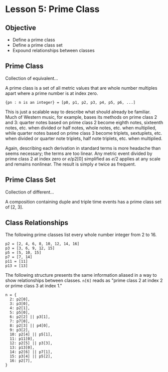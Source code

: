 # Lesson 5: Prime Class

## Objective

- Define a prime class
- Define a prime class set
- Expound relationships between classes

## Prime Class

Collection of equivalent...

A prime class is a set of all metric values that are whole number multiples apart where a prime number is at index zero.

```
{pn : n is an integer} = [p0, p1, p2, p3, p4, p5, p6, ...]
```

This is just a scalable way to describe what should already be familiar. Much of Western music, for example, bases its methods on prime class 2 and 3: quarter notes based on prime class 2 become eighth notes, sixteenth notes, etc. when divided or half notes, whole notes, etc. when multiplied, while quarter notes based on prime class 3 become triplets, sextuplets, etc. when divided or quarter note triplets, half note triplets, etc. when multiplied.

Again, describing each derivation in standard terms is more headache than seems necessary; the terms are too linear. Any metric event divided by prime class 2 at index zero or _e_/p2[0] simplified as _e_/2 applies at any scale and remains nonlinear. The result is simply _e_ twice as frequent.

## Prime Class Set

Collection of different...

A composition containing duple and triple time events has a prime class set of [2, 3].

## Class Relationships

The following prime classes list every whole number integer from 2 to 16.

```
p2 = [2, 4, 6, 8, 10, 12, 14, 16]
p3 = [3, 6, 9, 12, 15]
p5 = [5, 10, 15]
p7 = [7, 14]
p11 = [11]
p13 = [13]
```

The following structure presents the same information aliased in a way to show relationships between classes. `n[6]` reads as "prime class 2 at index 2 or prime class 3 at index 1."

```
n = {
  2: p2[0],
  3: p3[0],
  4: p2[1],
  5: p5[0],
  6: p2[2] || p3[1],
  7: p7[0],
  8: p2[3] || p4[0],
  9: p3[2],
  10: p2[4] || p5[1],
  11: p11[0],
  12: p2[5] || p3[3],
  13: p13[0],
  14: p2[6] || p7[1],
  15: p3[4] || p5[2],
  16: p2[7],
}

```
